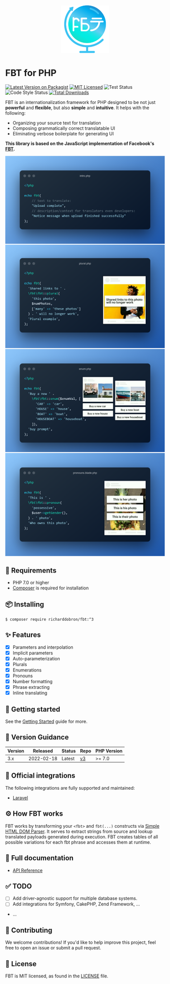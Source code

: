 <h1 align="center">
  <img src="icon.png" height="150" width="150" alt="FBT"/>
</h1>

# FBT for PHP

[![Latest Version on Packagist](https://img.shields.io/packagist/v/richardDobron/fbt.svg?style=flat-square)](https://packagist.org/packages/richardDobron/fbt)
[![MIT Licensed](https://img.shields.io/badge/license-MIT-brightgreen.svg?style=flat-square)](LICENSE.md)
![Test Status](https://github.com/richardDobron/fbt/actions/workflows/run-tests.yml/badge.svg?branch=3.x)
![Code Style Status](https://github.com/richardDobron/fbt/actions/workflows/php-cs-fixer.yml/badge.svg?branch=3.x)
[![Total Downloads](https://img.shields.io/packagist/dt/richardDobron/fbt.svg?style=flat-square)](https://packagist.org/packages/richardDobron/fbt)

FBT is an internationalization framework for PHP designed to be not just **powerful** and **flexible**, but also **simple** and **intuitive**.  It helps with the following:
* Organizing your source text for translation
* Composing grammatically correct translatable UI
* Eliminating verbose boilerplate for generating UI

**This library is based on the JavaScript implementation of Facebook's [FBT][link-facebook-fbt].**

<img src="docs/intro.png" alt="FBT intro"/>
<img src="docs/plurals.png" alt="FBT plurals"/>
<img src="docs/enum.png" alt="FBT enum"/>
<img src="docs/pronouns.png" alt="FBT pronouns"/>

## 📖 Requirements
* PHP 7.0 or higher
* [Composer](https://getcomposer.org) is required for installation

## 📦 Installing

```shell
$ composer require richarddobron/fbt:^3
```

## ✨ Features
- [x] Parameters and interpolation
- [x] Implicit parameters
- [x] Auto-parameterization
- [x] Plurals
- [x] Enumerations
- [x] Pronouns
- [x] Number formatting
- [x] Phrase extracting
- [x] Inline translating

## 🚀 Getting started

See the [Getting Started](docs/getting_started.md) guide for more.

## 📑 Version Guidance

| Version | Released   | Status | Repo             | PHP Version |
|---------|------------|--------|------------------|-------------|
| 3.x     | 2022-02-18 | Latest | [v3][fbt-3-repo] | >= 7.0      |

## 🔌 Official integrations

The following integrations are fully supported and maintained:

- [Laravel](https://github.com/richardDobron/laravel-fbt)

## ⚙️ How FBT works
FBT works by transforming your `<fbt>` and `fbt(...)` constructs via
[Simple HTML DOM Parser][simplehtmldom].  It serves to extract strings from source and
lookup translated payloads generated during execution.  FBT creates tables
of all possible variations for each fbt phrase and accesses them
at runtime.

## 📕 Full documentation

- [API Reference](https://richarddobron.github.io/fbt/)

## ✅ TODO

- [ ] Add driver-agnostic support for multiple database systems.
- [ ] Add integrations for Symfony, CakePHP, Zend Framework, ...
- ...

## 🤝 Contributing

We welcome contributions! If you'd like to help improve this project, feel free to open an issue or submit a pull request.

## 📜 License
FBT is MIT licensed, as found in the [LICENSE](LICENSE) file.

[fbt-3-repo]: https://github.com/richarddobron/fbt
[link-facebook-fbt]: https://github.com/facebook/fbt
[simplehtmldom]: https://sourceforge.net/projects/simplehtmldom/files/simplehtmldom/1.9.1/
